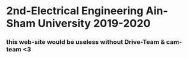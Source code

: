 # 2nd-Electrical Engineering Ain-Sham University 2019-2020 

### this web-site would be useless without Drive-Team & cam-team <3 
